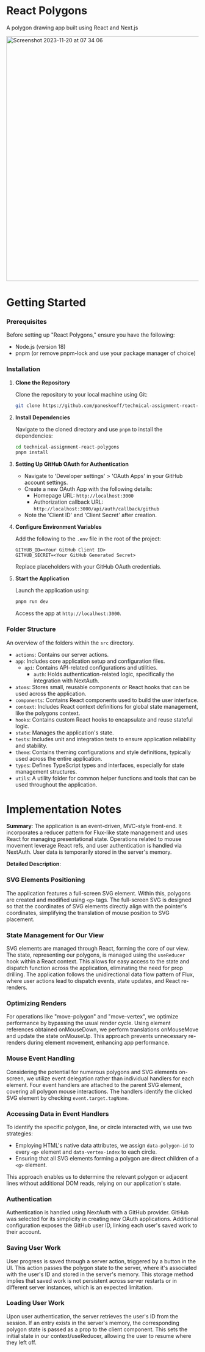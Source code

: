 
# React Polygons

A polygon drawing app built using React and Next.js

<img width="640" alt="Screenshot 2023-11-20 at 07 34 06" src="https://github.com/panoskouff/technical-assignment-react-polygons/assets/107889674/d544b92c-d7c1-4116-8d06-c0b88f1957b3">

# Getting Started

### Prerequisites

Before setting up "React Polygons," ensure you have the following:
- Node.js (version 18)
- pnpm (or remove pnpm-lock and use your package manager of choice)

### Installation

1. **Clone the Repository**

   Clone the repository to your local machine using Git:

   ```sh
   git clone https://github.com/panoskouff/technical-assignment-react-polygons.git
   ```

2. **Install Dependencies**

   Navigate to the cloned directory and use `pnpm` to install the dependencies:

   ```sh
   cd technical-assignment-react-polygons
   pnpm install
   ```

3. **Setting Up GitHub OAuth for Authentication**

   - Navigate to 'Developer settings' > 'OAuth Apps' in your GitHub account settings.
   - Create a new OAuth App with the following details:
     - Homepage URL: `http://localhost:3000`
     - Authorization callback URL: `http://localhost:3000/api/auth/callback/github`
   - Note the 'Client ID' and 'Client Secret' after creation.

4. **Configure Environment Variables**

   Add the following to the `.env` file in the root of the project:

   ```env
   GITHUB_ID=<Your GitHub Client ID>
   GITHUB_SECRET=<Your GitHub Generated Secret>
   ```

   Replace placeholders with your GitHub OAuth credentials.

5. **Start the Application**

   Launch the application using:

   ```sh
   pnpm run dev
   ```

   Access the app at `http://localhost:3000`.

### Folder Structure

An overview of the folders within the `src` directory.

- `actions`: Contains our server actions.
- `app`: Includes core application setup and configuration files.
  - `api`: Contains API-related configurations and utilities.
    - `auth`: Holds authentication-related logic, specifically the integration with NextAuth.
- `atoms`: Stores small, reusable components or React hooks that can be used across the application.
- `components`: Contains React components used to build the user interface.
- `context`: Includes React context definitions for global state management, like the polygons context.
- `hooks`: Contains custom React hooks to encapsulate and reuse stateful logic.
- `state`: Manages the application's state.
- `tests`: Includes unit and integration tests to ensure application reliability and stability.
- `theme`: Contains theming configurations and style definitions, typically used across the entire application.
- `types`: Defines TypeScript types and interfaces, especially for state management structures.
- `utils`: A utility folder for common helper functions and tools that can be used throughout the application.

# Implementation Notes

**Summary**: 
The application is an event-driven, MVC-style front-end. It incorporates a reducer pattern for Flux-like state management and uses React for managing presentational state. Operations related to mouse movement leverage React refs, and user authentication is handled via NextAuth. User data is temporarily stored in the server's memory.

**Detailed Description**:

### SVG Elements Positioning

The application features a full-screen SVG element. Within this, polygons are created and modified using `<g>` tags. The full-screen SVG is designed so that the coordinates of SVG elements directly align with the pointer's coordinates, simplifying the translation of mouse position to SVG placement.

### State Management for Our View

SVG elements are managed through React, forming the core of our view. The state, representing our polygons, is managed using the `useReducer` hook within a React context. This allows for easy access to the state and dispatch function across the application, eliminating the need for prop drilling. The application follows the unidirectional data flow pattern of Flux, where user actions lead to dispatch events, state updates, and React re-renders.

### Optimizing Renders

For operations like "move-polygon" and "move-vertex", we optimize performance by bypassing the usual render cycle. Using element references obtained onMouseDown, we perform translations onMouseMove and update the state onMouseUp. This approach prevents unnecessary re-renders during element movement, enhancing app performance.

### Mouse Event Handling

Considering the potential for numerous polygons and SVG elements on-screen, we utilize event delegation rather than individual handlers for each element. Four event handlers are attached to the parent SVG element, covering all polygon mouse interactions. The handlers identify the clicked SVG element by checking `event.target.tagName`.

### Accessing Data in Event Handlers

To identify the specific polygon, line, or circle interacted with, we use two strategies:
- Employing HTML's native data attributes, we assign `data-polygon-id` to every `<g>` element and `data-vertex-index` to each circle.
- Ensuring that all SVG elements forming a polygon are direct children of a `<g>` element.

This approach enables us to determine the relevant polygon or adjacent lines without additional DOM reads, relying on our application's state.

### Authentication

Authentication is handled using NextAuth with a GitHub provider. GitHub was selected for its simplicity in creating new OAuth applications. Additional configuration exposes the GitHub user ID, linking each user's saved work to their account.

### Saving User Work

User progress is saved through a server action, triggered by a button in the UI. This action passes the polygon state to the server, where it's associated with the user's ID and stored in the server's memory. This storage method implies that saved work is not persistent across server restarts or in different server instances, which is an expected limitation.

### Loading User Work

Upon user authentication, the server retrieves the user's ID from the session. If an entry exists in the server's memory, the corresponding polygon state is passed as a prop to the client component. This sets the initial state in our context/useReducer, allowing the user to resume where they left off.
